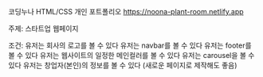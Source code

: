 코딩누나 HTML/CSS 개인 포트폴리오
https://noona-plant-room.netlify.app

주제: 스타트업 웹페이지

조건: 
유저는 회사의 로고를 볼 수 있다
유저는 navbar를 볼 수 있다
유저는 footer를 볼 수 있다
유저는 웹사이트의 일정한 메인컬러를 볼 수 있다
유저는 carousel을 볼 수 있다
유저는 창업자(본인)의 정보를 볼 수 있다 (새로운 페이지로 제작해도 좋음)
